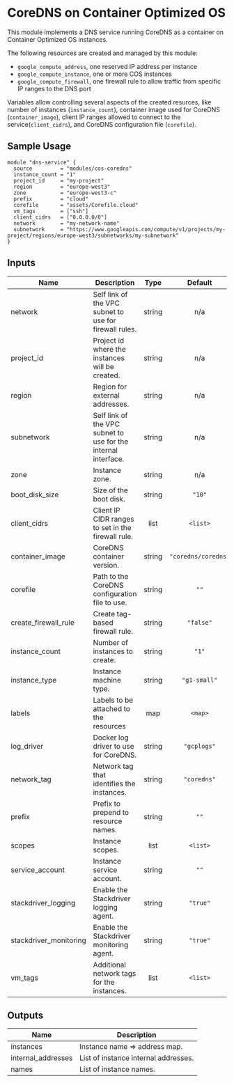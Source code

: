 # CoreDNS on Container Optimized OS

This module implements a DNS service running CoreDNS as a container on Container Optimized OS instances.

The following resources are created and managed by this module:

* `google_compute_address`, one reserved IP address per instance
* `google_compute_instance`, one or more COS instances
* `google_compute_firewall`, one firewall rule to allow traffic from specific IP ranges to the DNS port

Variables allow controlling several aspects of the created resurces, like number of instances (`instance_count`), container image used for CoreDNS (`container_image`), client IP ranges allowed to connect to the service(`client_cidrs`), and CoreDNS configuration file (`corefile`).

## Sample Usage

```hcl
module "dns-service" {
  source         = "modules/cos-coredns"
  instance_count = "1"
  project_id     = "my-project"
  region         = "europe-west3"
  zone           = "europe-west3-c"
  prefix         = "cloud"
  corefile       = "assets/Corefile.cloud"
  vm_tags        = ["ssh"]
  client_cidrs   = ["0.0.0.0/0"]
  network        = "my-network-name"
  subnetwork     = "https://www.googleapis.com/compute/v1/projects/my-project/regions/europe-west3/subnetworks/my-subnetwork"
}
```

## Inputs

| Name | Description | Type | Default | Required |
|------|-------------|:----:|:-----:|:-----:|
| network | Self link of the VPC subnet to use for firewall rules. | string | n/a | yes |
| project\_id | Project id where the instances will be created. | string | n/a | yes |
| region | Region for external addresses. | string | n/a | yes |
| subnetwork | Self link of the VPC subnet to use for the internal interface. | string | n/a | yes |
| zone | Instance zone. | string | n/a | yes |
| boot\_disk\_size | Size of the boot disk. | string | `"10"` | no |
| client\_cidrs | Client IP CIDR ranges to set in the firewall rule. | list | `<list>` | no |
| container\_image | CoreDNS container version. | string | `"coredns/coredns"` | no |
| corefile | Path to the CoreDNS configuration file to use. | string | `""` | no |
| create\_firewall\_rule | Create tag-based firewall rule. | string | `"false"` | no |
| instance\_count | Number of instances to create. | string | `"1"` | no |
| instance\_type | Instance machine type. | string | `"g1-small"` | no |
| labels | Labels to be attached to the resources | map | `<map>` | no |
| log\_driver | Docker log driver to use for CoreDNS. | string | `"gcplogs"` | no |
| network\_tag | Network tag that identifies the instances. | string | `"coredns"` | no |
| prefix | Prefix to prepend to resource names. | string | `""` | no |
| scopes | Instance scopes. | list | `<list>` | no |
| service\_account | Instance service account. | string | `""` | no |
| stackdriver\_logging | Enable the Stackdriver logging agent. | string | `"true"` | no |
| stackdriver\_monitoring | Enable the Stackdriver monitoring agent. | string | `"true"` | no |
| vm\_tags | Additional network tags for the instances. | list | `<list>` | no |

## Outputs

| Name | Description |
|------|-------------|
| instances | Instance name => address map. |
| internal\_addresses | List of instance internal addresses. |
| names | List of instance names. |
